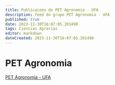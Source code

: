 ```yaml
---
title: Publicacoes de PET Agronomia - UFA
description: feed do grupo PET Agronomia - UFA
published: true
date: 2023-11-30T16:07:05.201498
tags: Ciencias Agrarias
editor: markdown
dateCreated: 2023-11-30T16:07:05.201498
---
```


# PET Agronomia
[PET Agronomia - UFA](/grupo/219PETAgronomiaUFA.md)